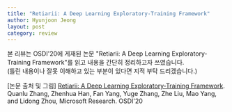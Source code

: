 ```yaml
---
title: "Retiarii: A Deep Learning Exploratory-Training Framework"
author: Hyunjoon Jeong
layout: post
category: review
---
```


본 리뷰는 OSDI'20에 게재된 논문 "Retiarii: A Deep Learning Exploratory-Training Framework"를 읽고 내용을 간단히 정리하고자 쓰였습니다.  
(틀린 내용이나 잘못 이해하고 있는 부분이 있다면 지적 부탁 드리겠습니다.)

\[논문 출처 및 그림] <a href="https://www.usenix.org/conference/osdi20/presentation/zhang-quanlu">Retiarii: A Deep Learning Exploratory-Training Framework</a>. Quanlu Zhang, Zhenhua Han, Fan Yang, Yuge Zhang, Zhe Liu, Mao Yang, and Lidong Zhou, Microsoft Research. OSDI'20
